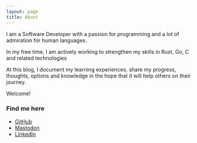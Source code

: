 ```yaml
---
layout: page
title: About
---
```


I am a Software Developer with a passion for programming and a lot of admiration
for human languages.

In my free time, I am actively working to strengthen my skills in Rust, Go, C
and related technologies

At this blog, I document my learning experiences, share my progress, thoughts,
options and knowledge in the hope that it will help others on their journey.

Welcome!

### Find me here

- [GitHub](https://github.com/henrybarreto)
- [Mastodon](https://mastodon.online/@henrybarreto)
- [LinkedIn](https://www.linkedin.com/in/henry-barreto)
